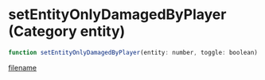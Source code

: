 # setEntityOnlyDamagedByPlayer (Category entity)

```js
function setEntityOnlyDamagedByPlayer(entity: number, toggle: boolean): void
```

[filename](setEntityOnlyDamagedByPlayer_m.md ':include')